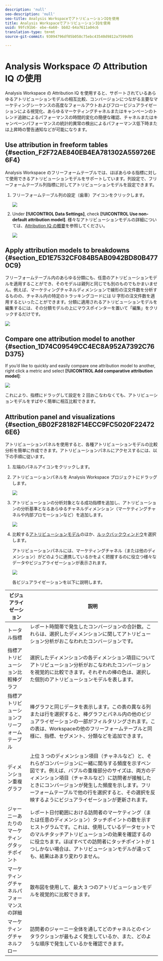 ```yaml
---
description: 'null'
seo-description: 'null'
seo-title: Analysis WorkspaceでアトリビューションIQを使用
title: Analysis WorkspaceでアトリビューションIQを使用
uuid: 99fc91b6- ebe-4a60- bb82-64a7611a04c6
translation-type: tm+mt
source-git-commit: 93094796df05b058c75ebc43540d9812a7599d95

---
```



# Analysis Workspace の Attribution IQ の使用

Analysis Workspace の Attribution IQ を使用すると、サポートされているあらゆるアトリビューションモデルの相互比較、コンバージョンにつながる主要なマーケティングシーケンスの高度なフォールアウトおよびフロービジュアライゼーションによる視覚化、あらゆるマーケティングチャネルまたはキャンペーンのトレンド追跡によるパフォーマンスの時間的変化の簡便な確認、チャネルまたはキャンペーンパフォーマンスの統計的異常の検出によるパフォーマンス低下時または上昇時の警告通知などが可能になります。

## Use attribution in freeform tables {#section_F2F72AE840EB4EA781302A559726E6F4}

Analysis Workspace のフリーフォームテーブルでは、ほぼあらゆる指標に対して使用できるアトリビューションモデルをサポートしています。列設定で、フリーフォームテーブル列指標に対してアトリビューションモデルを設定できます。

1. フリーフォームテーブル列の設定（歯車）アイコンをクリックします。

   ![](assets/Column_Settings.png)

1. Under **[!UICONTROL Data Settings]**, check **[!UICONTROL Use non-default attribution model]**. 様々なアトリビューションモデルの詳細については、[Attribution IQ の概要](../../../analyze/analysis-workspace/attribution-iq/attribution.md#section_4B9E7F83AE0B451A992397E55C3F5871)を参照してください。

   ![](assets/Attribution_Model_Selection.png)

## Apply attribution models to breakdowns {#section_ED1E7532CF084B5AB0942BD80B4770C9}

フリーフォームテーブル内のあらゆる分類にも、任意のアトリビューションモデルを適用することができ、そのモデルは親列と同じでも別のものでもかまいません。例えば、マーケティングチャネルディメンションで線形の注文件数を分析するものの、チャネル内の特定のトラッキングコードには U 字形の注文件数を適用するといったことができます。分類に適用されるアトリビューションモデルを編集するには、その分類モデルの上にマウスポインターを置いて「編集」をクリックするだけです。

![](assets/breakdown_settings.png)

## Compare one attribution model to another {#section_1D74C09549CC4EC8A952A7392C76D375}

If you’d like to quickly and easily compare one attribution model to another, right click a metric and select **[!UICONTROL Add comparative attribution model]**:

![](assets/Comparative_Attribution_Model.png)

これにより、指標にドラッグして設定を 2 回おこなわなくても、アトリビューションモデルをすばやく簡単に相互比較できます。

## Attribution panel and visualizations {#section_6B02F28182F14ECC9FC5020F224726E6}

アトリビューションパネルを使用すると、各種アトリビューションモデルの比較分析を簡単に作成できます。アトリビューションパネルにアクセスするには、以下の手順に従います。

1. 左端のパネルアイコンをクリックします。
1. アトリビューションパネルを Analysis Workspace プロジェクトにドラッグします。

   ![](assets/Attribution_Panel_1.png)

1. アトリビューションの分析対象となる成功指標を追加し、アトリビューションの分析基準となるあらゆるチャネルディメンション（マーケティングチャネルや内部プロモーションなど）を追加します。

   ![](assets/attribution_panel2.png)

1. 比較する[アトリビューションモデル](../../../analyze/analysis-workspace/attribution-iq/attribution.md)のほか、[ルックバックウィンドウ](../../../analyze/analysis-workspace/attribution-iq/attribution.md)を選択します。

   アトリビューションパネルには、マーケティングチャネル（または他のディメンション）がどのように連携しているかをよく把握するのに役立つ様々なデータやビジュアライゼーションが表示されます。

   ![](assets/attr_panel_vizs.png)

   各ビジュアライゼーションを以下に説明します。

| ビジュアライゼーション | 説明 |
|--- |--- |
| トータル指標 | レポート時間帯で発生したコンバージョンの合計数。これらは、選択したディメンションに関してアトリビューション分析がおこなわれたコンバージョンです。 |
| 指標アトリビューション比較棒グラフ | 選択したディメンションの各ディメンション項目についてアトリビューション分析がおこなわれたコンバージョンを視覚的に比較できます。それぞれの棒の色は、選択した個別のアトリビューションモデルを表します。 |
| 指標アトリビューションフリーフォームテーブル | 棒グラフと同じデータを表示します。この表の異なる列または行を選択すると、棒グラフとパネル内の他のビジュアライゼーションの一部がフィルタリングされます。この表は、Workspaceの他のフリーフォームテーブルと同様に、指標、セグメント、分類などを追加できます。 |
| ディメンション重複グラフ | 上位 3 つのディメンション項目（チャネルなど）と、それらがコンバージョンに一緒に関与する頻度を示すベン図です。例えば、バブルの重複部分のサイズは、両方のディメンション項目（チャネルなど）に訪問者が接触したときにコンバージョンが発生した頻度を示します。フリーフォームテーブルで他の行を選択すると、その選択を反映するようにビジュアライゼーションが更新されます。 |
| ジャーニーあたりのマーケティングタッチポイント | レポート日付範囲における訪問者のマーケティング（または任意のディメンション）タッチポイントの数を示すヒストグラムです。これは、使用しているデータセットでのマルチタッチアトリビューションの効果を確認するのに役立ちます。ほぼすべての訪問者にタッチポイントが 1 つしかない場合は、アトリビューションモデルが違っても、結果はあまり変わりません。 |
| マーケティングチャネルパフォーマンスの詳細 | 散布図を使用して、最大 3 つのアトリビューションモデルを視覚的に比較できます。 |
| マーケティングチャネルフロー | 訪問者のジャーニー全体を通してどのチャネルとのインタラクションが最もよく発生しているか、また、どのような順序で発生しているかを確認できます。 |

